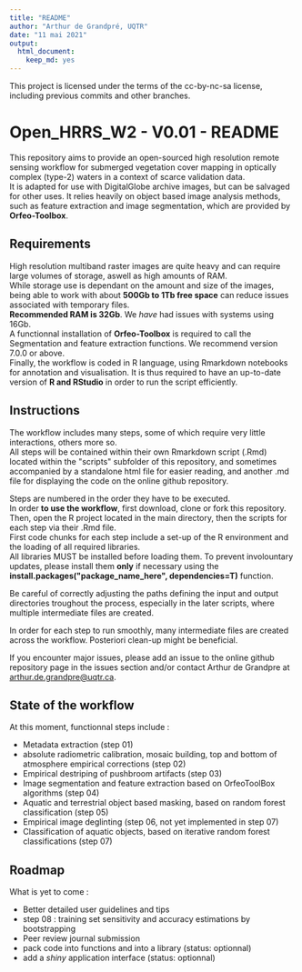 ```yaml
---
title: "README"
author: "Arthur de Grandpré, UQTR"
date: "11 mai 2021"
output: 
  html_document: 
    keep_md: yes
---
```

This project is licensed under the terms of the cc-by-nc-sa license, including previous commits and other branches.  

# Open_HRRS_W2 - V0.01 - README

This repository aims to provide an open-sourced high resolution remote sensing workflow for submerged vegetation cover mapping in optically complex (type-2) waters in a context of scarce validation data.  
It is adapted for use with DigitalGlobe archive images, but can be salvaged for other uses.
It relies heavily on object based image analysis methods, such as feature extraction and image segmentation, which are provided by **Orfeo-Toolbox**.  

## Requirements
High resolution multiband raster images are quite heavy and can require large volumes of storage, aswell as high amounts of RAM.  
While storage use is dependant on the amount and size of the images, being able to work with about **500Gb to 1Tb free space** can reduce issues associated with temporary files.  
**Recommended RAM is 32Gb**. We *have* had issues with systems using 16Gb.  
A functionnal installation of **Orfeo-Toolbox** is required to call the Segmentation and feature extraction functions. We recommend version 7.0.0 or above.  
Finally, the workflow is coded in R language, using Rmarkdown notebooks for annotation and visualisation. It is thus required to have an up-to-date version of **R and RStudio** in order to run the script efficiently. 

## Instructions
The workflow includes many steps, some of which require very little interactions, others more so.  
All steps will be contained within their own Rmarkdown script (.Rmd) located within the "scripts" subfolder of this repository, and sometimes accompanied by a standalone html file for easier reading, and another .md file for displaying the code on the online github repository.  
  
Steps are numbered in the order they have to be executed.  
In order **to use the workflow**, first download, clone or fork this repository.  
Then, open the R project located in the main directory, then the scripts for each step via their .Rmd file.  
First code chunks for each step include a set-up of the R environment and the loading of all required libraries.  
All libraries MUST be installed before loading them. To prevent involountary updates, please install them **only** if necessary using the **install.packages("package_name_here", dependencies=T)** function.  

Be careful of correctly adjusting the paths defining the input and output directories troughout the process, especially in the later scripts, where multiple intermediate files are created.
  
In order for each step to run smoothly, many intermediate files are created across the workflow. Posteriori clean-up might be beneficial.  

If you encounter major issues, please add an issue to the online github repository page in the issues section and/or contact Arthur de Grandpre at arthur.de.grandpre@uqtr.ca.

## State of the workflow
At this moment, functionnal steps include :  
- Metadata extraction (step 01)  
- absolute radiometric calibration, mosaic building, top and bottom of atmosphere empirical corrections (step 02)  
- Empirical destriping of pushbroom artifacts (step 03)  
- Image segmentation and feature extraction based on OrfeoToolBox algorithms (step 04)  
- Aquatic and terrestrial object based masking, based on random forest classification (step 05)
- Empirical image deglinting (step 06, not yet implemented in step 07)
- Classification of aquatic objects, based on iterative random forest classifications (step 07)

## Roadmap
What is yet to come :  

- Better detailed user guidelines and tips  
- step 08 : training set sensitivity and accuracy estimations by bootstrapping  
- Peer review journal submission
- pack code into functions and into a library (status: optionnal)
- add a *shiny* application interface (status: optionnal)
